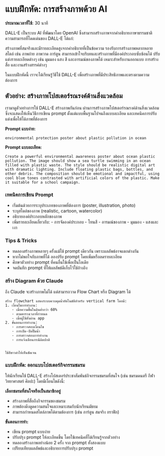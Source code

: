 # แบบฝึกหัด: การสร้างภาพด้วย AI

**ประมาณเวลาที่ใช้:** 30 นาที

DALL-E เป็นระบบ AI ที่พัฒนาโดย OpenAI ซึ่งสามารถสร้างภาพจากคำอธิบายภาษาธรรมชาติ ความสามารถที่โดดเด่นของ DALL-E ได้แก่:

สร้างภาพที่สมจริงและมีรายละเอียดสูงจากคำอธิบายที่เป็นข้อความ
รองรับการสร้างภาพหลากหลายสไตล์ เช่น ภาพถ่าย ภาพวาด การ์ตูน
สามารถเข้าใจบริบทและสร้างภาพที่มีองค์ประกอบซับซ้อนได้
ปรับแต่งรายละเอียดต่างๆ เช่น มุมมอง แสง สี และอารมณ์ของภาพได้
เหมาะสำหรับงานออกแบบ การสร้างสื่อ และงานสร้างสรรค์ต่างๆ

ในแบบฝึกหัดนี้ เราจะได้เรียนรู้วิธีใช้ DALL-E เพื่อสร้างภาพที่มีประสิทธิภาพและตรงตามความต้องการ

## ตัวอย่าง: สร้างภาพโปสเตอร์รณรงค์ด้านสิ่งแวดล้อม

เรามาดูตัวอย่างการใช้ DALL-E สร้างภาพกันก่อน ผ่านการสร้างภาพโปสเตอร์รณรงค์ด้านสิ่งแวดล้อม ซึ่งจะแสดงให้เห็นวิธีการเขียน prompt ตั้งแต่แบบพื้นฐานไปจนถึงแบบละเอียด และเทคนิคการปรับแต่งเพื่อให้ได้ภาพที่ต้องการ

**Prompt แบบง่าย:**
```
environmental protection poster about plastic pollution in ocean
```

**Prompt แบบละเอียด:**
```
Create a powerful environmental awareness poster about ocean plastic pollution. The image should show a sea turtle swimming in an ocean filled with plastic waste. The style should be realistic digital art with dramatic lighting. Include floating plastic bags, bottles, and other debris. The composition should be emotional and impactful, using cool blue tones contrasted with artificial colors of the plastic. Make it suitable for a school campaign.
```

### เทคนิคการเขียน Prompt
- เริ่มต้นด้วยการระบุประเภทของภาพที่ต้องการ (poster, illustration, photo)
- ระบุสไตล์ของภาพ (realistic, cartoon, watercolor)
- อธิบายองค์ประกอบหลักของภาพ
- เพิ่มรายละเอียดเกี่ยวกับ:
      - การจัดองค์ประกอบ
      - โทนสี
      - อารมณ์ของภาพ
      - มุมมอง
      - แสงและเงา

### Tips & Tricks
- ทดลองสร้างภาพหลายๆ ครั้งแม้ใช้ prompt เดียวกัน เพราะผลลัพธ์อาจแตกต่างกัน
- หากไม่พอใจกับภาพที่ได้ ลองปรับ prompt โดยเพิ่มหรือลดรายละเอียด
- ศึกษาตัวอย่าง prompt ที่คนอื่นใช้เพื่อเป็นไอเดีย
- จดบันทึก prompt ที่ให้ผลลัพธ์ดีเก็บไว้ใช้อ้างอิง

### สร้าง Diagram ด้วย Claude

ถึง Claude จะสร้างภาพไม่ได้ แต่สามารถวาด Flow Chart หรือ Diagram ได้

```
สร้าง flowchart แสดงระบบควบคุมน้ำอัตโนมัติสำหรับ vertical farm โดยมี:
1. เงื่อนไขการทำงาน:
   - เมื่อความชื้นในดินต่ำกว่า 60%
   - ตามตารางเวลาที่กำหนด
   - เมื่อผู้ใช้สั่งผ่าน app
2. ขั้นตอนการทำงาน:
   - การตรวจสอบเงื่อนไข
   - การเปิด-ปิดปั๊มน้ำ
   - การตรวจสอบการทำงาน
   - การแจ้งเตือนกรณีผิดปกติ

   
ใช้สีขาวดำให้เห็นชัดเจน
```

### แบบฝึกหัด: ออกแบบโปสเตอร์กิจกรรมชมรม
ให้นักเรียนใช้ DALL-E สร้างโปสเตอร์ประชาสัมพันธ์กิจกรรมชมรมที่สนใจ (เช่น ชมรมดนตรี กีฬา วิทยาศาสตร์ ศิลปะ) โดยมีเงื่อนไขดังนี้:

**เลือกชมรมที่สนใจหรือเป็นสมาชิกอยู่**

- สร้างภาพที่สื่อถึงกิจกรรมของชมรม
- ภาพต้องดึงดูดความสนใจและเหมาะสมกับนักเรียนมัธยม
- สามารถกำหนดสไตล์ภาพได้ตามต้องการ (เช่น การ์ตูน สมจริง กราฟิก)

**ขั้นตอนการทำ:**

- เขียน prompt แบบง่าย
- ปรับปรุง prompt ให้ละเอียดขึ้น โดยใช้เทคนิคที่ได้เรียนรู้จากตัวอย่าง
- ทดลองสร้างภาพอย่างน้อย 2 ครั้ง จาก prompt ทั้งสองแบบ
- เปรียบเทียบผลลัพธ์และอธิบายการปรับปรุง prompt



